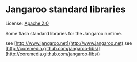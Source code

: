 Jangaroo standard libraries
==========================

License: [Apache 2.0](https://github.com/CoreMedia/jangaroo-tools/wiki/License)

Some flash standard libraries for the Jangaroo runtime.

see [http://www.jangaroo.net](http://www.jangaroo.net) 
see [http://coremedia.github.com/jangaroo-libs/](http://coremedia.github.com/jangaroo-libs/)
